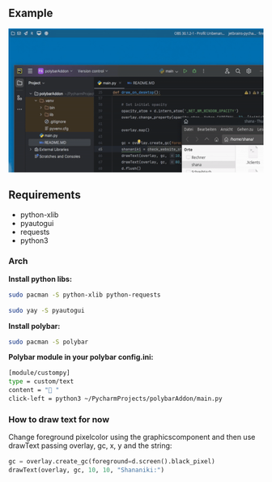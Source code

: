 ## Example
![](https://raw.githubusercontent.com/imnotniki/polybarPopup/main/example.gif)

## Requirements

- python-xlib
- pyautogui
- requests
- python3

### **Arch**
**Install python libs:**
```bash
sudo pacman -S python-xlib python-requests
```
```bash
sudo yay -S pyautogui
```
**Install polybar:**
```bash
sudo pacman -S polybar
```
**Polybar module in your polybar config.ini:**
```bash
[module/custompy]
type = custom/text
content = " "
click-left = python3 ~/PycharmProjects/polybarAddon/main.py
```


### How to draw text for now

Change foreground pixelcolor using the graphicscomponent and then use drawText passing overlay, gc, x, y and the string:
```python
gc = overlay.create_gc(foreground=d.screen().black_pixel)
drawText(overlay, gc, 10, 10, "Shananiki:")
```

